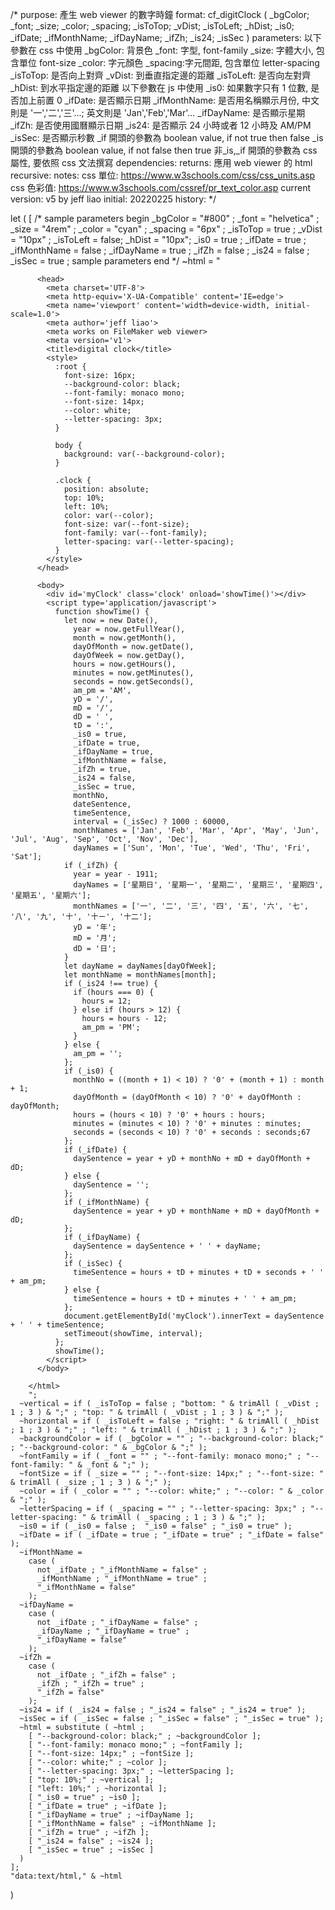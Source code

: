   /*
    purpose:
      產生 web viewer 的數字時鐘
    format:
      cf_digitClock ( _bgColor; _font; _size; _color; _spacing; _isToTop; _vDist; _isToLeft; _hDist; _is0; _ifDate; _ifMonthName; _ifDayName; _ifZh; _is24; _isSec )
    parameters:
      以下參數在 css 中使用
      _bgColor: 背景色
      _font: 字型, font-family
      _size: 字體大小, 包含單位 font-size
      _color: 字元顏色
      _spacing:字元間距, 包含單位 letter-spacing
      _isToTop: 是否向上對齊
      _vDist: 到垂直指定邊的距離
      _isToLeft: 是否向左對齊
      _hDist: 到水平指定邊的距離
      以下參數在 js 中使用
      _is0: 如果數字只有 1 位數, 是否加上前置 0
      _ifDate: 是否顯示日期
      _ifMonthName: 是否用名稱顯示月份, 中文則是 '一','二','三'...; 英文則是 'Jan','Feb','Mar'...
      _ifDayName: 是否顯示星期
      _ifZh: 是否使用國曆顯示日期
      _is24: 是否顯示 24 小時或者 12 小時及 AM/PM
      _isSec: 是否顯示秒數
      _if 開頭的參數為 boolean value, if not true then false
      _is 開頭的參數為 boolean value, if not false then true
      非_is,_if 開頭的參數為 css 屬性, 要依照 css 文法撰寫
    dependencies:
    returns:
      應用 web viewer 的 html
    recursive:
    notes:
      css 單位: https://www.w3schools.com/css/css_units.asp
      css 色彩值: https://www.w3schools.com/cssref/pr_text_color.asp
    current version: v5
    by jeff liao
    initial: 20220225
    history:
  */

  let (
    [
      /* sample parameters begin
      _bgColor = "#800" ;
      _font = "helvetica" ;
      _size = "4rem" ;
      _color = "cyan" ;
      _spacing = "6px" ;
      _isToTop = true ;
      _vDist = "10px" ;
      _isToLeft = false;
      _hDist = "10px";
      _is0 = true ;
      _ifDate = true ;
      _ifMonthName = false ;
      _ifDayName = true ;
      _ifZh = false ;
      _is24 = false ;
      _isSec = true ;
      sample parameters end */
      ~html =
        "
        <!DOCTYPE html>
        <html lang='en'>

          <head>
            <meta charset='UTF-8'>
            <meta http-equiv='X-UA-Compatible' content='IE=edge'>
            <meta name='viewport' content='width=device-width, initial-scale=1.0'>
            <meta author='jeff liao'>
            <meta works on FileMaker web viewer>
            <meta version='v1'>
            <title>digital clock</title>
            <style>
              :root {
                font-size: 16px;
                --background-color: black;
                --font-family: monaco mono;
                --font-size: 14px;
                --color: white;
                --letter-spacing: 3px;
              }

              body {
                background: var(--background-color);
              }

              .clock {
                position: absolute;
                top: 10%;
                left: 10%;
                color: var(--color);
                font-size: var(--font-size);
                font-family: var(--font-family);
                letter-spacing: var(--letter-spacing);
              }
            </style>
          </head>

          <body>
            <div id='myClock' class='clock' onload='showTime()'></div>
            <script type='application/javascript'>
              function showTime() {
                let now = new Date(),
                  year = now.getFullYear(),
                  month = now.getMonth(),
                  dayOfMonth = now.getDate(),
                  dayOfWeek = now.getDay(),
                  hours = now.getHours(),
                  minutes = now.getMinutes(),
                  seconds = now.getSeconds(),
                  am_pm = 'AM',
                  yD = '/',
                  mD = '/',
                  dD = ' ',
                  tD = ':',
                  _is0 = true,
                  _ifDate = true,
                  _ifDayName = true,
                  _ifMonthName = false,
                  _ifZh = true,
                  _is24 = false,
                  _isSec = true,
                  monthNo,
                  dateSentence,
                  timeSentence,
                  interval = (_isSec) ? 1000 : 60000,
                  monthNames = ['Jan', 'Feb', 'Mar', 'Apr', 'May', 'Jun', 'Jul', 'Aug', 'Sep', 'Oct', 'Nov', 'Dec'],
                  dayNames = ['Sun', 'Mon', 'Tue', 'Wed', 'Thu', 'Fri', 'Sat'];
                if (_ifZh) {
                  year = year - 1911;
                  dayNames = ['星期日', '星期一', '星期二', '星期三', '星期四', '星期五', '星期六'];
                  monthNames = ['一', '二', '三', '四', '五', '六', '七', '八', '九', '十', '十ㄧ', '十二'];
                  yD = '年';
                  mD = '月';
                  dD = '日';
                }
                let dayName = dayNames[dayOfWeek];
                let monthName = monthNames[month];
                if (_is24 !== true) {
                  if (hours === 0) {
                    hours = 12;
                  } else if (hours > 12) {
                    hours = hours - 12;
                    am_pm = 'PM';
                  }
                } else {
                  am_pm = '';
                };
                if (_is0) {
                  monthNo = ((month + 1) < 10) ? '0' + (month + 1) : month + 1;
                  dayOfMonth = (dayOfMonth < 10) ? '0' + dayOfMonth : dayOfMonth;
                  hours = (hours < 10) ? '0' + hours : hours;
                  minutes = (minutes < 10) ? '0' + minutes : minutes;
                  seconds = (seconds < 10) ? '0' + seconds : seconds;67
                };
                if (_ifDate) {
                  daySentence = year + yD + monthNo + mD + dayOfMonth + dD;
                } else {
                  daySentence = '';
                };
                if (_ifMonthName) {
                  daySentence = year + yD + monthName + mD + dayOfMonth + dD;
                };
                if (_ifDayName) {
                  daySentence = daySentence + ' ' + dayName;
                };
                if (_isSec) {
                  timeSentence = hours + tD + minutes + tD + seconds + ' ' + am_pm;
                } else {
                  timeSentence = hours + tD + minutes + ' ' + am_pm;
                };
                document.getElementById('myClock').innerText = daySentence + ' ' + timeSentence;
                setTimeout(showTime, interval);
              };
              showTime();
            </script>
          </body>

        </html>
        ";
      ~vertical = if ( _isToTop = false ; "bottom: " & trimAll ( _vDist ; 1 ; 3 ) & ";" ; "top: " & trimAll ( _vDist ; 1 ; 3 ) & ";" );
      ~horizontal = if ( _isToLeft = false ; "right: " & trimAll ( _hDist ; 1 ; 3 ) & ";" ; "left: " & trimAll ( _hDist ; 1 ; 3 ) & ";" );
      ~backgroundColor = if ( _bgColor = "" ; "--background-color: black;" ; "--background-color: " & _bgColor & ";" );
      ~fontFamily = if ( _font = "" ; "--font-family: monaco mono;" ; "--font-family: " & _font & ";" );
      ~fontSize = if ( _size = "" ; "--font-size: 14px;" ; "--font-size: " & trimAll ( _size ; 1 ; 3 ) & ";" );
      ~color = if ( _color = "" ; "--color: white;" ; "--color: " & _color & ";" );
      ~letterSpacing = if ( _spacing = "" ; "--letter-spacing: 3px;" ; "--letter-spacing: " & trimAll ( _spacing ; 1 ; 3 ) & ";" );
      ~is0 = if ( _is0 = false ;  "_is0 = false" ; "_is0 = true" );
      ~ifDate = if ( _ifDate = true ; "_ifDate = true" ; "_ifDate = false" );
      ~ifMonthName =
        case (
          not _ifDate ; "_ifMonthName = false" ;
          _ifMonthName ; "_ifMonthName = true" ;
          "_ifMonthName = false"
        );
      ~ifDayName =
        case (
          not _ifDate ; "_ifDayName = false" ;
          _ifDayName ; "_ifDayName = true" ;
          "_ifDayName = false"
        );
      ~ifZh =
        case (
          not _ifDate ; "_ifZh = false" ;
          _ifZh ; "_ifZh = true" ;
          "_ifZh = false"
        );
      ~is24 = if ( _is24 = false ; "_is24 = false" ; "_is24 = true" );
      ~isSec = if ( _isSec = false ; "_isSec = false" ; "_isSec = true" );
      ~html = substitute ( ~html ;
        [ "--background-color: black;" ; ~backgroundColor ];
        [ "--font-family: monaco mono;" ; ~fontFamily ];
        [ "--font-size: 14px;" ; ~fontSize ];
        [ "--color: white;" ; ~color ];
        [ "--letter-spacing: 3px;" ; ~letterSpacing ];
        [ "top: 10%;" ; ~vertical ];
        [ "left: 10%;" ; ~horizontal ];
        [ "_is0 = true" ; ~is0 ];
        [ "_ifDate = true" ; ~ifDate ];
        [ "_ifDayName = true" ; ~ifDayName ];
        [ "_ifMonthName = false" ; ~ifMonthName ];
        [ "_ifZh = true" ; ~ifZh ];
        [ "_is24 = false" ; ~is24 ];
        [ "_isSec = true" ; ~isSec ]
      )
    ];
    "data:text/html," & ~html
  )

